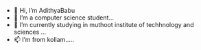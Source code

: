 - 👋 Hi, I’m AdithyaBabu
- 👀 I’m a computer science student...
- 🌱 I’m currently studying in muthoot institute of techhnology and sciences ...
- 📫 I’m from kollam.....
